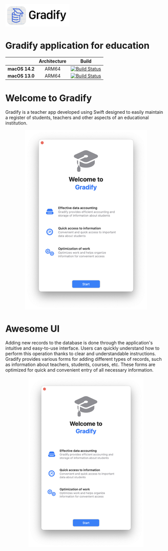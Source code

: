 <picture>
  <source media="(prefers-color-scheme: dark)" srcset="https://github.com/AndriiBash/Gradify/blob/main/.github/icons/GradifyLogo.png">
  <img src="https://github.com/AndriiBash/Gradify/blob/main/.github/icons/GradifyLogo~dark.png" alt="Gradify logo" height="70">
</picture>

# Gradify application for education
| | **Architecture** | **Build** |
|---|:---:|:---:|
| **macOS 14.2**        | ARM64 |[![Build Status](https://github.com/AndriiBash/Gradify/actions/workflows/swift-xcode-MacOS14.yml/badge.svg)]()|
| **macOS 13.0**        | ARM64 |[![Build Status](https://github.com/AndriiBash/Gradify/actions/workflows/swift-xcode.yml/badge.svg)]()|

# Welcome to Gradify
Gradify is a teacher app developed using Swift designed to easily maintain a register of students, teachers and other aspects of an educational institution.

<div align="center">
  <picture>
    <source media="(prefers-color-scheme: dark)" srcset="https://github.com/AndriiBash/Gradify/blob/main/.github/icons/startView~dark.png">
    <img src="https://github.com/AndriiBash/Gradify/blob/main/.github/icons/startView.png" alt="Gradify start" height="560">
  </picture>
</div>


# Awesome UI 
Adding new records to the database is done through the application's intuitive and easy-to-use interface. Users can quickly understand how to perform this operation thanks to clear and understandable instructions. Gradify provides various forms for adding different types of records, such as information about teachers, students, courses, etc. These forms are optimized for quick and convenient entry of all necessary information.

<div align="center">
  <picture>
    <source media="(prefers-color-scheme: dark)" srcset="https://github.com/AndriiBash/Gradify/blob/main/.github/icons/startView~dark.png">
    <img src="https://github.com/AndriiBash/Gradify/blob/main/.github/icons/startView.png" alt="Gradify start" height="530">
  </picture>
</div>
